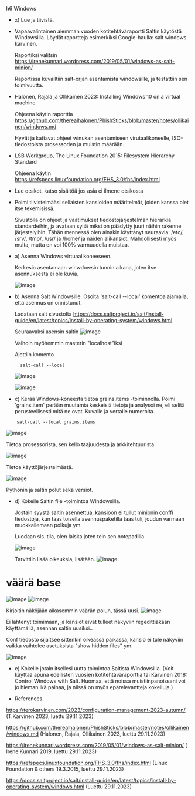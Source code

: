 h6 Windows
- x) Lue ja tiivistä.


- Vapaavalintainen aiemman vuoden kotitehtäväraportti Saltin käytöstä Windowsilla. Löydät raportteja esimerkiksi Google-haulla: salt windows karvinen.

  Raportiksi valitsin https://irenekunnari.wordpress.com/2019/05/01/windows-as-salt-minion/

  Raportissa kuvailtiin salt-orjan asentamista windowsille, ja testattiin sen toimivuutta.
  

- Halonen, Rajala ja Ollikainen 2023: Installing Windows 10 on a virtual machine


  Ohjeena käytin raporttia  https://github.com/therealhalonen/PhishSticks/blob/master/notes/ollikainen/windows.md

  Hyvät ja kattavat ohjeet winukan asentamiseen virutaalikoneelle, ISO-tiedostoista prosessorien ja muistin määrään.

 


- LSB Workgroup, The Linux Foundation 2015: Filesystem Hierarchy Standard
   

  Ohjeena käytin https://refspecs.linuxfoundation.org/FHS_3.0/fhs/index.html

- Lue otsikot, katso sisältöä jos asia ei ilmene otsikosta
  
- Poimi tiivistelmääsi sellaisten kansioiden määritelmät, joiden kanssa olet itse tekemisissä.

  Sivustolla on ohjeet ja vaatimukset tiedostojärjestelmän hierarkia standardeihin, ja avataan syitä miksi on päädytty juuri näihin rakenne järjestelyihin.
  Tähän mennessä olen ainakin käyttänyt seuraavia: /etc/, /srv/, /tmp/, /usr/ ja /home/ ja näiden alikansiot. Mahdollisesti myös muita, mutta en voi 100% varmuudella muistaa.








- a) Asenna Windows virtuaalikoneeseen.

  Kerkesin asentamaan winwdowsin tunnin aikana, joten itse asennuksesta ei ole kuvia.

  ![image](https://github.com/CisuX/Palvelinten-hallinta/assets/59264168/87f089a0-164d-428a-8da3-43b0e2f7d2ff)



- b) Asenna Salt Windowsille. Osoita 'salt-call --local' komentoa ajamalla, että asennus on onnistunut.

  Ladataan salt sivustolta https://docs.saltproject.io/salt/install-guide/en/latest/topics/install-by-operating-system/windows.html

  Seuraavaksi asensin saltin
  ![image](https://github.com/CisuX/Palvelinten-hallinta/assets/59264168/13895c32-ffb4-4eed-9d66-66897bf1a021)

  Vaihoin myöhemmin masterin "localhost"iksi

  Ajettiin komento
  ```
    salt-call --local
  ```
   ![image](https://github.com/CisuX/Palvelinten-hallinta/assets/59264168/a6fdfada-0a4a-4103-81b8-28916d126494)
  
  ![image](https://github.com/CisuX/Palvelinten-hallinta/assets/59264168/2fee4f8d-01dc-4c94-b263-d3ad7ab3944f)



- c) Kerää Windows-koneesta tietoa grains.items -toiminnolla. Poimi 'grains.item' perään muutamia keskeisiä tietoja ja analysoi ne, eli selitä perusteellisesti mitä ne ovat. Kuvaile ja vertaile numeroita.

```
    salt-call --local grains.items
  ```

  ![image](https://github.com/CisuX/Palvelinten-hallinta/assets/59264168/b0485c31-be09-42e9-80fa-2b443d2ec2d1)

  Tietoa prosessorista, sen kello taajuudesta ja arkkitehtuurista
  
  ![image](https://github.com/CisuX/Palvelinten-hallinta/assets/59264168/0aba3a0d-22ed-4ac0-9197-fd3548ef6a0d)
  
  Tietoa käyttöjärjestelmästä.

  ![image](https://github.com/CisuX/Palvelinten-hallinta/assets/59264168/5eaf6cd0-e780-42c7-a788-7e8f7465372d)

  Pythonin ja saltin polut sekä versiot.


- d) Kokeile Saltin file -toimintoa Windowsilla.

  Jostain syystä saltin asennettua, kansioon ei tullut minionin conffi tiedostoja, kun taas toisella asennuspaketilla taas tuli, joudun varmaan muokkailemaan polkuja ym.
  
  Luodaan sls. tila, olen laiska joten tein sen notepadilla

  ![image](https://github.com/CisuX/Palvelinten-hallinta/assets/59264168/5cf8c2c2-e320-4015-a2b6-1937b021e5c5)

  Tarvittiin lisää oikeuksia, lisätään.
  ![image](https://github.com/CisuX/Palvelinten-hallinta/assets/59264168/9c1c156a-17f9-4a1c-bf19-375cceb5a032)

# väärä base
  ![image](https://github.com/CisuX/Palvelinten-hallinta/assets/59264168/8e90db10-fe71-4976-93f1-0c461afc1178) 
  ![image](https://github.com/CisuX/Palvelinten-hallinta/assets/59264168/08f385c0-5e6c-420a-920f-fd3b2effe916)

  Kirjoitin näköjään aikasemmin väärän polun, tässä uusi.
  ![image](https://github.com/CisuX/Palvelinten-hallinta/assets/59264168/635d0f69-9c00-4fda-990a-8d501b986b42)

   Ei lähtenyt toimimaan, ja kansiot eivät tulleet näkyviin regedittiäkään käyttämällä, asennan saltin uusiksi..
   

  Conf tiedosto sijaitsee sittenkin oikeassa paikassa, kansio ei tule näkyviin vaikka vaihtelee asetuksista "show hidden files" ym.
  

  ![image](https://github.com/CisuX/Palvelinten-hallinta/assets/59264168/3ddc50f5-b4e6-49fa-93e5-8663a09e80fe)




- e) Kokeile jotain itsellesi uutta toimintoa Saltista Windowsilla. (Voit käyttää apuna edellisten vuosien kotitehtäväraporttia tai Karvinen 2018: Control Windows with Salt. Huomaa, että noissa muistiinpanoissani voi jo hieman ikä painaa, ja niissä on myös epärelevantteja kokeiluja.)








 - References
 
 
  https://terokarvinen.com/2023/configuration-management-2023-autumn/ (T.Karvinen 2023, luettu 29.11.2023)
  
  https://github.com/therealhalonen/PhishSticks/blob/master/notes/ollikainen/windows.md (Halonen, Rajala, Ollikainen 2023, luettu 29.11.2023)
  
  https://irenekunnari.wordpress.com/2019/05/01/windows-as-salt-minion/ ( Irene Kunnari 2019, luettu 29.11.2023)
  
  https://refspecs.linuxfoundation.org/FHS_3.0/fhs/index.html (Linux Foundation & others 19.3.2015, luettu 29.11.2023)

  https://docs.saltproject.io/salt/install-guide/en/latest/topics/install-by-operating-system/windows.html (Luettu 29.11.2023)
